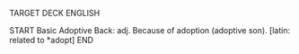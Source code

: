 TARGET DECK
ENGLISH

START
Basic
Adoptive
Back: adj. Because of adoption (adoptive son). [latin: related to *adopt]
END
